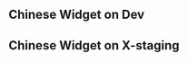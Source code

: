 ## Chinese Widget on Dev

<script lang="zh" async data-drivenow-widget-gen1="N4IghgZhCWA21gC4FMDCB7AJskAucAbmLOgHYCC0ATgA7pWICMIANCAO7SYDmyiAKgE8aOfPzAAjCckwBlZGCoBjABYB1Lr0SsQiSQGc8AbVAFkK6EthokybvUF4QSxQFoLVHGxIvE0MhgArqSIVIIY2E7kAKo6+iro7LKBNDTwyFSGuKGByN7QpADWyanpmXg5eSDxiUEhYfLWSoj0FVS5AL4AumzYEGCBsAKSeIwdQA===" src="https://dev.drivenow.com.au/nitro/widget.js?gen=1"></script>


## Chinese Widget on X-staging

<script lang="zh" async data-drivenow-widget-gen1="N4IghgZhCWA21gC4FMDCB7AJskAucAbmLOgHYCC0ATgA7pWICMIANCAO7SYDmyiAKgE8aOfPzAAjCckwBlZGCoBjABYB1Lr0SsQiSQGc8AbVAFkK6EthokybvUF4QSxQFoLVHGxIvE0MhgArqSIVIIY2E7kAKo6+iro7LKBNDTwyFSGuKGByN7QpADWyanpmXg5eSDxiUEhYfLWSoj0FVS5AL4AumzYEGCBsAKSeIwdQA===" src="https://x-staging.drivenow.com.au/nitro/widget.js?gen=1"></script>
